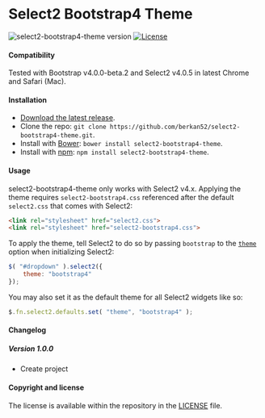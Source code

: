 # Select2 Bootstrap4 Theme

  
![select2-bootstrap4-theme version](https://img.shields.io/badge/select2--bootstrap4--theme-v.1.0.0-brightgreen.svg)
[![License](http://img.shields.io/badge/License-MIT-blue.svg)](http://opensource.org/licenses/MIT)


#### Compatibility

Tested with Bootstrap v4.0.0-beta.2 and Select2 v4.0.5 in latest Chrome and Safari (Mac).


#### Installation

* [Download the latest release](https://github.com/berkan52/select2-bootstrap4-theme/releases).
* Clone the repo: `git clone https://github.com/berkan52/select2-bootstrap4-theme.git`.
* Install with [Bower](http://bower.io): `bower install select2-bootstrap4-theme`.
* Install with [npm](https://www.npmjs.com): `npm install select2-bootstrap4-theme`.

#### Usage

select2-bootstrap4-theme only works with Select2 v4.x. Applying the theme requires `select2-bootstrap4.css` referenced after the default `select2.css` that comes with Select2:

```html
<link rel="stylesheet" href="select2.css">
<link rel="stylesheet" href="select2-bootstrap4.css">
```

To apply the theme, tell Select2 to do so by passing `bootstrap` to the [`theme`](https://select2.github.io/examples.html#themes) option when initializing Select2:

```js
$( "#dropdown" ).select2({
    theme: "bootstrap4"
});
```

You may also set it as the default theme for all Select2 widgets like so:

```js
$.fn.select2.defaults.set( "theme", "bootstrap4" );
```

#### Changelog

##### Version 1.0.0

 * Create project
 

#### Copyright and license

The license is available within the repository in the [LICENSE](LICENSE) file.